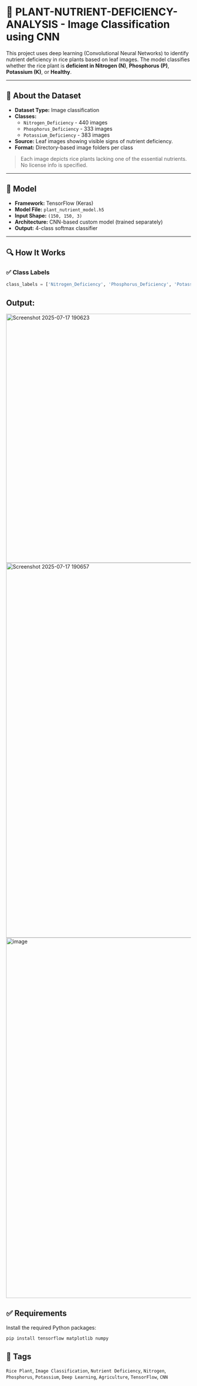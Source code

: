 # 🌾  PLANT-NUTRIENT-DEFICIENCY-ANALYSIS - Image Classification using CNN

This project uses deep learning (Convolutional Neural Networks) to identify nutrient deficiency in rice plants based on leaf images. The model classifies whether the rice plant is **deficient in Nitrogen (N)**, **Phosphorus (P)**, **Potassium (K)**, or **Healthy**.

---

## 📂 About the Dataset

- **Dataset Type:** Image classification
- **Classes:**
  - `Nitrogen_Deficiency` - 440 images
  - `Phosphorus_Deficiency` - 333 images
  - `Potassium_Deficiency` - 383 images
- **Source:** Leaf images showing visible signs of nutrient deficiency.
- **Format:** Directory-based image folders per class

> Each image depicts rice plants lacking one of the essential nutrients. No license info is specified.

---

## 🧠 Model

- **Framework:** TensorFlow (Keras)
- **Model File:** `plant_nutrient_model.h5`
- **Input Shape:** `(150, 150, 3)`
- **Architecture:** CNN-based custom model (trained separately)
- **Output:** 4-class softmax classifier

---

## 🔍 How It Works

### ✅ Class Labels

```python
class_labels = ['Nitrogen_Deficiency', 'Phosphorus_Deficiency', 'Potassium_Deficiency', 'Healthy']
```
## Output: 
<img width="1919" height="679" alt="Screenshot 2025-07-17 190623" src="https://github.com/user-attachments/assets/56a0aa82-0323-4082-b06f-b14983f02414" />
<img width="1919" height="1022" alt="Screenshot 2025-07-17 190657" src="https://github.com/user-attachments/assets/562a1a93-60f7-431d-8a6f-56608d451297" />
<img width="1917" height="983" alt="image" src="https://github.com/user-attachments/assets/53031f8c-a894-481b-b97d-4dbcb350f1bb" />

## ✅ Requirements

Install the required Python packages:

```bash
pip install tensorflow matplotlib numpy
```

## 📌 Tags

`Rice Plant`, `Image Classification`, `Nutrient Deficiency`, `Nitrogen`, `Phosphorus`, `Potassium`, `Deep Learning`, `Agriculture`, `TensorFlow`, `CNN`

